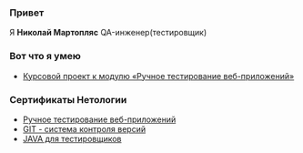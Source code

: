 ### Привет

Я **Николай Мартопляс** QA-инженер(тестировщик)

### Вот что я умею
* [Курсовой проект к модулю «Ручное тестирование веб-приложений»](https://github.com/NikolayMartoplyas/portfolio/tree/main/course%20work)

### Сертификаты Нетологии

* [Ручное тестирование веб-приложений](https://github.com/NikolayMartoplyas/certificate/blob/main/manual-testing.jpg)
* [GIT - система контроля версий](https://github.com/NikolayMartoplyas/certificate/blob/main/GIT.jpg)
* [JAVA для тестировщиков](https://github.com/NikolayMartoplyas/certificate/blob/main/JAVA.jpg)
  

